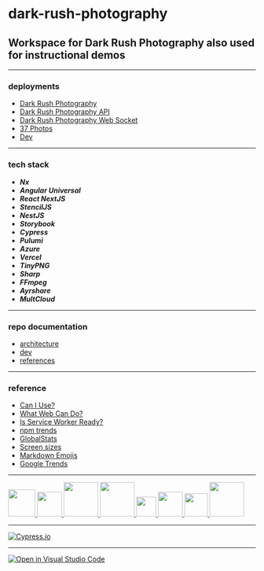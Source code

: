 # dark-rush-photography

## Workspace for Dark Rush Photography also used for instructional demos

---

### deployments

- [Dark Rush Photography](https://darkrushphoto.azurewebsites.net/)
- [Dark Rush Photography API](https://darkrushphoto.azurewebsites.net/api)
- [Dark Rush Photography Web Socket](https://darkrushphoto.azurewebsites.net/socket)
- [37 Photos](https://37-photos.vercel.app/)
- [Dev](https://milanpollock.github.io/dark-rush-photography/ui-storybook)

---

### tech stack

- **_Nx_**
- **_Angular Universal_**
- **_React NextJS_**
- **_StencilJS_**
- **_NestJS_**
- **_Storybook_**
- **_Cypress_**
- **_Pulumi_**
- **_Azure_**
- **_Vercel_**
- **_TinyPNG_**
- **_Sharp_**
- **_FFmpeg_**
- **_Ayrshare_**
- **_MultCloud_**

---

### repo documentation

- [architecture](https://github.com/milanpollock/dark-rush-photography/blob/master/tools/markdown/architecture.md)
- [dev](https://github.com/milanpollock/dark-rush-photography/blob/master/tools/markdown/dev.md)
- [references](https://github.com/milanpollock/dark-rush-photography/blob/master/tools/markdown/references.md)

---

### reference

- [Can I Use?](https://caniuse.com/)
- [What Web Can Do?](https://whatwebcando.today/)
- [Is Service Worker Ready?](https://jakearchibald.github.io/isserviceworkerready/)
- [npm trends](https://www.npmtrends.com/)
- [GlobalStats](https://gs.statcounter.com/)
- [Screen sizes](https://screensiz.es)
- [Markdown Emojis](https://github.com/ikatyang/emoji-cheat-sheet/blob/master/README.md)
- [Google Trends](https://trends.google.com/)

---

<!-- markdownlint-disable -->

<div>
   <a href="https://nx.dev/">
      <img src="https://raw.githubusercontent.com/nrwl/nx/master/images/nx-logo.png" width="55">
   </a>
   <a href="https://angular.io/">
      <img src="https://angular.io/assets/images/logos/angular/angular.svg" width="50">
   </a>
   <a href="https://reactjs.org/">
      <img src="https://upload.wikimedia.org/wikipedia/commons/thumb/a/a7/React-icon.svg/800px-React-icon.svg.png" width="70">
   </a>
   <a href="https://nextjs.org/">
      <img src="https://miro.medium.com/max/1300/1*Hva7hcsFWulFUPhrEWui1A.jpeg" width="70">
   </a>
      <a href="https://stenciljs.com/">
      <img src="https://pbs.twimg.com/profile_images/1135534552137510914/5ZzvOFFp_400x400.png" width="40">
   </a>
   <a href="https://nestjs.com/">
      <img src="https://docs.nestjs.com/assets/logo-small.svg" width="50">
   </a>
   <a href="https://storybook.js.org/">
      <img src="https://pbs.twimg.com/profile_images/1100804485616566273/sOct-Txm_400x400.png" width="47">
   </a>
   <a href="https://www.pulumi.com/">
      <img src="https://www.pulumi.com/images/mascot/pulumipus.svg" width="70">
   </a>
</div>

<!-- markdownlint-restore -->

---

[![Cypress.io](https://img.shields.io/badge/tested%20with-Cypress-04C38E.svg)](https://www.cypress.io/)

---

[![Open in Visual Studio Code](https://open.vscode.dev/badges/open-in-vscode.svg)](https://open.vscode.dev/milanpollock/dark-rush-photography)
